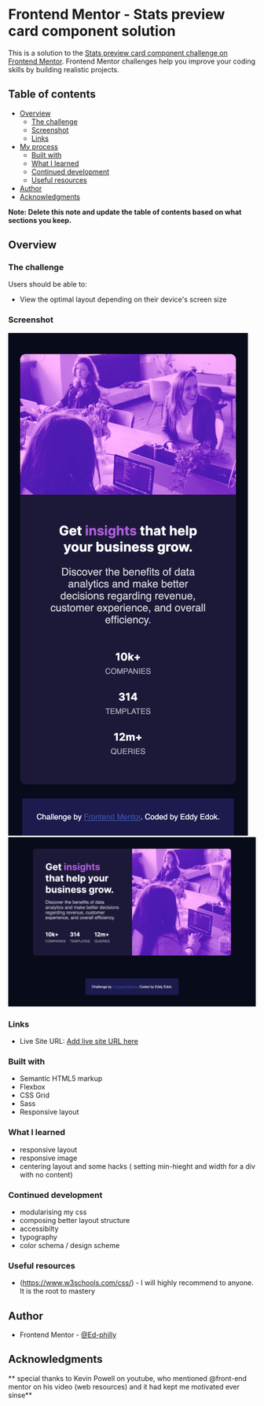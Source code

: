 # Frontend Mentor - Stats preview card component solution

This is a solution to the [Stats preview card component challenge on Frontend Mentor](https://www.frontendmentor.io/challenges/stats-preview-card-component-8JqbgoU62). Frontend Mentor challenges help you improve your coding skills by building realistic projects.

## Table of contents

- [Overview](#overview)
  - [The challenge](#the-challenge)
  - [Screenshot](#screenshot)
  - [Links](#links)
- [My process](#my-process)
  - [Built with](#built-with)
  - [What I learned](#what-i-learned)
  - [Continued development](#continued-development)
  - [Useful resources](#useful-resources)
- [Author](#author)
- [Acknowledgments](#acknowledgments)

**Note: Delete this note and update the table of contents based on what sections you keep.**

## Overview

### The challenge

Users should be able to:

- View the optimal layout depending on their device's screen size

### Screenshot

![](./images/mobile-view.png)
![](./images/desktop-view.png)

### Links

- Live Site URL: [Add live site URL here](https://your-live-site-url.com)

### Built with

- Semantic HTML5 markup
- Flexbox
- CSS Grid
- Sass
- Responsive layout

### What I learned

- responsive layout
- responsive image
- centering layout and some hacks ( setting min-hieght and width for a div with no content)

### Continued development

- modularising my css
- composing better layout structure
- accessibilty
- typography
- color schema / design scheme

### Useful resources

- (https://www.w3schools.com/css/) - I will highly recommend to anyone. It is the root to mastery

## Author

- Frontend Mentor - [@Ed-philly](https://www.frontendmentor.io/profile/Ed-Philly)

## Acknowledgments

** special thanks to Kevin Powell on youtube, who mentioned @front-end mentor on his video (web resources) and it had kept me motivated ever sinse**
